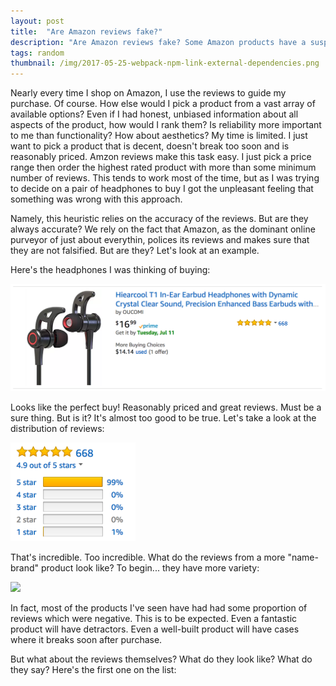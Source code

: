 ```yaml
---
layout: post
title:  "Are Amazon reviews fake?"
description: "Are Amazon reviews fake? Some Amazon products have a suspicious number of positive reviews written with surprising language."
tags: random
thumbnail: /img/2017-05-25-webpack-npm-link-external-dependencies.png
---
```


Nearly every time I shop on Amazon, I use the reviews to guide my purchase.  Of
course. How else would I pick a product from a vast array of available options?
Even if I had honest, unbiased information about all aspects of the product,
how would I rank them? Is reliability more important to me than functionality?
How about aesthetics? My time is limited. I just want to pick a product that is
decent, doesn't break too soon and is reasonably priced. Amzon reviews make
this task easy. I just pick a price range then order the highest rated product
with more than some minimum number of reviews. This tends to work most of the
time, but as I was trying to decide on a pair of headphones to buy I got the
unpleasant feeling that something was wrong with this approach.

Namely, this heuristic relies on the accuracy of the reviews. But are they
always accurate? We rely on the fact that Amazon, as the dominant online
purveyor of just about everythin, polices its reviews and makes sure that 
they are not falsified. But are they? Let's look at an example.

Here's the headphones I was thinking of buying:

<img src="img/2017-07-09-fake-amazon-reviews/hiearcool-t1-product-listing.png" />

Looks like the perfect buy! Reasonably priced and great reviews. Must be a sure
thing. But is it? It's almost too good to be true. Let's take a look at the
distribution of reviews:

<img src="img/2017-07-09-fake-amazon-reviews/review-distribution-hiearcool.png" width="200" />

That's incredible. Too incredible. What do the reviews from a more "name-brand" product
look like? To begin... they have more variety:


<img src="img/2017-07-09-fake-amazon-reviews/panasonic-headphones-review.png" width="200" />

In fact, most of the products I've seen have had had some proportion of reviews
which were negative. This is to be expected. Even a fantastic product will have
detractors.  Even a well-built product will have cases where it breaks soon
after purchase.

But what about the reviews themselves? What do they look like? What do they say? Here's 
the first one on the list:


